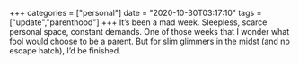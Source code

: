 +++
categories = ["personal"]
date = "2020-10-30T03:17:10"
tags = ["update","parenthood"]
+++
It’s been a mad week. Sleepless, scarce personal space, constant demands. One of those weeks that I wonder what fool would choose to be a parent. But for slim glimmers in the midst (and no escape hatch), I’d be finished.

